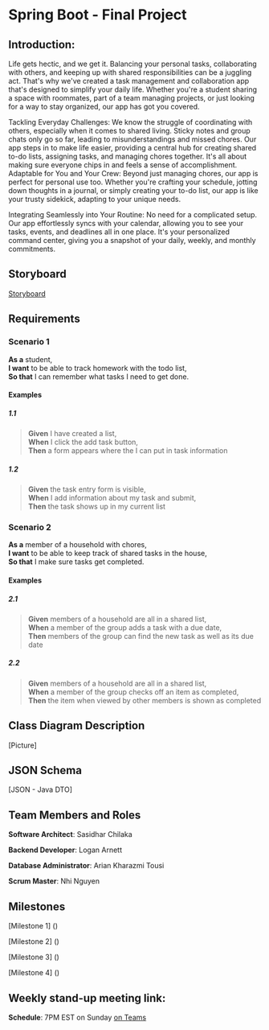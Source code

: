 # Spring Boot - Final Project

## Introduction: 
Life gets hectic, and we get it. Balancing your personal tasks, collaborating with others, and keeping up with shared responsibilities can be a juggling act. That's why we've created a task management and collaboration app that's designed to simplify your daily life. Whether you're a student sharing a space with roommates, part of a team managing projects, or just looking for a way to stay organized, our app has got you covered.


Tackling Everyday Challenges: We know the struggle of coordinating with others, especially when it comes to shared living. Sticky notes and group chats only go so far, leading to misunderstandings and missed chores. Our app steps in to make life easier, providing a central hub for creating shared to-do lists, assigning tasks, and managing chores together. It's all about making sure everyone chips in and feels a sense of accomplishment.
Adaptable for You and Your Crew: Beyond just managing chores, our app is perfect for personal use too. Whether you're crafting your schedule, jotting down thoughts in a journal, or simply creating your to-do list, our app is like your trusty sidekick, adapting to your unique needs.


Integrating Seamlessly into Your Routine: No need for a complicated setup. Our app effortlessly syncs with your calendar, allowing you to see your tasks, events, and deadlines all in one place. It's your personalized command center, giving you a snapshot of your daily, weekly, and monthly commitments.

## Storyboard
[Storyboard]()

## Requirements
### Scenario 1

**As a** student,  
**I want** to be able to track homework with the todo list,  
**So that** I can remember what tasks I need to get done.

#### Examples

##### 1.1
> **Given** I have created a list,  
  **When** I click the add task button,  
  **Then** a form appears where the I can put in task information

##### 1.2
> **Given** the task entry form is visible,  
  **When** I add information about my task and submit,  
  **Then** the task shows up in my current list
  
### Scenario 2

**As a** member of a household with chores,  
**I want** to be able to keep track of shared tasks in the house,  
**So that** I make sure tasks get completed.

#### Examples

##### 2.1
> **Given** members of a household are all in a shared list,  
  **When** a member of the group adds a task with a due date,  
  **Then** members of the group can find the new task as well as its due date

##### 2.2
> **Given** members of a household are all in a shared list,  
  **When** a member of the group checks off an item as completed,  
  **Then** the item when viewed by other members is shown as completed


## Class Diagram Description
[Picture]

## JSON Schema

[JSON - Java DTO]

## Team Members and Roles

**Software Architect**: Sasidhar Chilaka

**Backend Developer**: Logan Arnett

**Database Administrator**: Arian Kharazmi Tousi

**Scrum Master**: Nhi Nguyen

## Milestones

[Milestone 1] ()

[Milestone 2] ()

[Milestone 3] ()

[Milestone 4] ()

## Weekly stand-up meeting link:

**Schedule**: 7PM EST on Sunday [on Teams](https://teams.microsoft.com/l/meetup-join/19%3ameeting_NjIyODdjOWMtOTg1Mi00ZjhkLWIzOWUtMTM4YjkxMWNmNDdh%40thread.v2/0?context=%7b%22Tid%22%3a%22f5222e6c-5fc6-48eb-8f03-73db18203b63%22%2c%22Oid%22%3a%22aef95117-da96-4c4b-a6b0-281ce2188427%22%7d)
